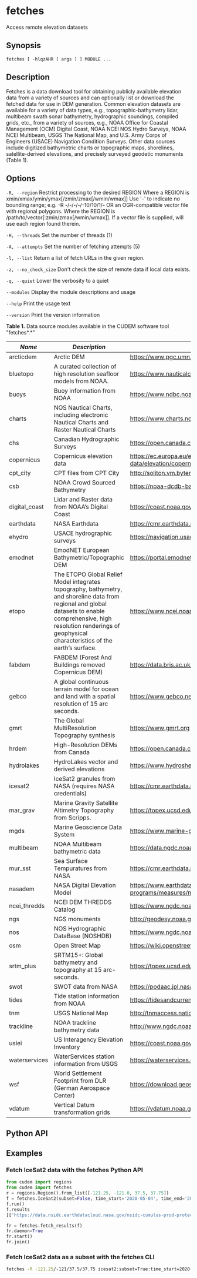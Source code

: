 # fetches

Access remote elevation datasets

## Synopsis

```
fetches [ -hlqzAHR [ args ] ] MODULE ...
```

## Description

Fetches is a data download tool for obtaining publicly available elevation data from a variety of sources and can optionally list or download the fetched data for use in DEM generation. Common elevation datasets are available for a variety of data types, e.g., topographic-bathymetry lidar, multibeam swath sonar bathymetry, hydrographic soundings, compiled grids, etc., from a variety of sources, e.g., NOAA Office for Coastal Management (OCM) Digital Coast, NOAA NCEI NOS Hydro Surveys, NOAA NCEI Multibeam, USGS The National Map, and U.S. Army Corps of Engineers (USACE) Navigation Condition Surveys. Other data sources include digitized bathymetric charts or topographic maps, shorelines, satellite-derived elevations, and precisely surveyed geodetic monuments (Table 1).

## Options

`-R, --region`
Restrict processing to the desired REGION 
Where a REGION is xmin/xmax/ymin/ymax[/zmin/zmax[/wmin/wmax]]
Use '-' to indicate no bounding range; e.g. -R -/-/-/-/-10/10/1/-
OR an OGR-compatible vector file with regional polygons. 
Where the REGION is /path/to/vector[:zmin/zmax[/wmin/wmax]].
If a vector file is supplied, will use each region found therein.

`-H, --threads`
Set the number of threads (1)

`-A, --attempts`
Set the number of fetching attempts (5)

`-l, --list`
Return a list of fetch URLs in the given region.

`-z, --no_check_size`
Don't check the size of remote data if local data exists.

`-q, --quiet`
Lower the verbosity to a quiet

`--modules`
Display the module descriptions and usage

`--help`
Print the usage text

`--version`
Print the version information

**Table 1.** Data source modules available in the CUDEM software tool
"fetches*.*"

| ***Name***            | ***Description***     | ***URL***             |
|---|---|---|
| arcticdem | Arctic DEM | https://www.pgc.umn.edu/data/arcticdem/ |
| bluetopo | A curated collection of high resolution seafloor models from NOAA. | https://www.nauticalcharts.noaa.gov/data/bluetopo.html |
| buoys | Buoy information from NOAA | https://www.ndbc.noaa.gov |
| charts | NOS Nautical Charts, including electronic Nautical Charts and Raster Nautical Charts | https://www.charts.noaa.gov/ |
| chs | Canadian Hydrographic Surveys | https://open.canada.ca |
| copernicus | Copernicus elevation data | https://ec.europa.eu/eurostat/web/gisco/geodata/reference-data/elevation/copernicus-dem/elevation |
| cpt_city | CPT files from CPT City | http://soliton.vm.bytemark.co.uk/pub/ |
| csb | NOAA Crowd Sourced Bathymetry | https://noaa-dcdb-bathymetry-pds.s3.amazonaws.com |
| digital_coast | Lidar and Raster data from NOAA’s Digital Coast | https://coast.noaa.gov |
| earthdata | NASA Earthdata | https://cmr.earthdata.nasa.gov |
| ehydro | USACE hydrographic surveys | https://navigation.usace.army.mil/Survey/Hydro |
| emodnet | EmodNET European Bathymetric/Topographic DEM | https://portal.emodnet-bathymetry.eu/ |
| etopo | The ETOPO Global Relief Model integrates topography, bathymetry, and shoreline data from regional and global datasets to enable comprehensive, high resolution renderings of geophysical characteristics of the earth’s surface. | https://www.ncei.noaa.gov/products/etopo-global-relief-model |
| fabdem | FABDEM  (Forest And Buildings removed Copernicus DEM) | https://data.bris.ac.uk/data/dataset/s5hqmjcdj8yo2ibzi9b4ew3sn |
| gebco | A global continuous terrain model for ocean and land with a spatial resolution of 15 arc seconds. | https://www.gebco.net/data_and_products/gridded_bathymetry_data/ |
| gmrt | The Global MultiResolution Topography synthesis | https://www.gmrt.org |
| hrdem | High-Resolution DEMs from Canada | https://open.canada.ca |
| hydrolakes | HydroLakes vector and derived elevations | https://www.hydrosheds.org/products/hydrolakes |
| icesat2 | IceSat2 granules from NASA (requires NASA credentials) | https://cmr.earthdata.nasa.gov |
| mar_grav | Marine Gravity Satellite Altimetry Topography from Scripps. | https://topex.ucsd.edu/WWW_html/mar_grav.html |
| mgds | Marine Geoscience Data System | https://www.marine-geo.org |
| multibeam | NOAA Multibeam bathymetric data | https://data.ngdc.noaa.gov/platforms/ |
| mur_sst | Sea Surface Tempuratures from NASA | https://cmr.earthdata.nasa.gov |
| nasadem | NASA Digital Elevation Model | https://www.earthdata.nasa.gov/esds/competitive-programs/measures/nasadem |
| ncei_thredds | NCEI DEM THREDDS Catalog | https://www.ngdc.noaa.gov/thredds/demCatalog.xml |
| ngs | NGS monuments | http://geodesy.noaa.gov/ |
| nos | NOS Hydrographic DataBase (NOSHDB) | https://www.ngdc.noaa.gov/mgg/bathymetry/hydro.html |
| osm | Open Street Map | https://wiki.openstreetmap.org/ |
| srtm_plus | SRTM15+: Global bathymetry and topography at 15 arc-seconds. | https://topex.ucsd.edu/WWW_html/srtm15_plus.html |
| swot | SWOT data from NASA | https://podaac.jpl.nasa.gov/SWOT?tab=datasets-information |
| tides | Tide station information from NOAA | https://tidesandcurrents.noaa.gov/ |
| tnm | USGS National Map | http://tnmaccess.nationalmap.gov/ |
| trackline | NOAA trackline bathymetry data | http://www.ngdc.noaa.gov/trackline/ |
| usiei | US Interagency Elevation Inventory | https://coast.noaa.gov/inventory/ |
| waterservices | WaterServices station information from USGS | https://waterservices.usgs.gov/ |
| wsf | World Settlement Footprint from DLR (German Aerospace Center) | https://download.geoservice.dlr.de/WSF2019/ |
| vdatum | Vertical Datum transformation grids | https://vdatum.noaa.gov https://cdn.proj.org/ |

## Python API

## Examples

### Fetch IceSat2 data with the fetches Python API

```python
from cudem import regions
from cudem import fetches
r = regions.Region().from_list([-121.25, -121.0, 37.5, 37.75])
f = fetches.IceSat2(subset=False, time_start='2020-05-04', time_end='2021-05-04', src_region=r)
f.run()
f.results
[['https://data.nsidc.earthdatacloud.nasa.gov/nsidc-cumulus-prod-protected/ATLAS/ATL03/006/2020/05/19/ATL03_20200519193744_08290702_006_01.h5', 'ATL03_20200519193744_08290702_006_01.h5', 'ATL03'], ['https://data.nsidc.earthdatacloud.nasa.gov/nsidc-cumulus-prod-protected/ATLAS/ATL03/006/2020/06/16/ATL03_20200616062933_12480706_006_01.h5', 'ATL03_20200616062933_12480706_006_01.h5', 'ATL03'], ['https://data.nsidc.earthdatacloud.nasa.gov/nsidc-cumulus-prod-protected/ATLAS/ATL03/006/2020/07/15/ATL03_20200715050536_03030806_006_01.h5', 'ATL03_20200715050536_03030806_006_01.h5', 'ATL03'], ['https://data.nsidc.earthdatacloud.nasa.gov/nsidc-cumulus-prod-protected/ATLAS/ATL03/006/2020/07/20/ATL03_20200720164127_03870802_006_01.h5', 'ATL03_20200720164127_03870802_006_01.h5', 'ATL03'], ['https://data.nsidc.earthdatacloud.nasa.gov/nsidc-cumulus-prod-protected/ATLAS/ATL03/006/2020/09/15/ATL03_20200915020921_12480806_006_02.h5', 'ATL03_20200915020921_12480806_006_02.h5', 'ATL03'], ['https://data.nsidc.earthdatacloud.nasa.gov/nsidc-cumulus-prod-protected/ATLAS/ATL03/006/2020/10/14/ATL03_20201014004522_03030906_006_01.h5', 'ATL03_20201014004522_03030906_006_01.h5', 'ATL03'], ['https://data.nsidc.earthdatacloud.nasa.gov/nsidc-cumulus-prod-protected/ATLAS/ATL03/006/2020/10/19/ATL03_20201019122113_03870902_006_01.h5', 'ATL03_20201019122113_03870902_006_01.h5', 'ATL03'], ['https://data.nsidc.earthdatacloud.nasa.gov/nsidc-cumulus-prod-protected/ATLAS/ATL03/006/2020/11/17/ATL03_20201117105718_08290902_006_01.h5', 'ATL03_20201117105718_08290902_006_01.h5', 'ATL03'], ['https://data.nsidc.earthdatacloud.nasa.gov/nsidc-cumulus-prod-protected/ATLAS/ATL03/006/2020/12/14/ATL03_20201214214913_12480906_006_01.h5', 'ATL03_20201214214913_12480906_006_01.h5', 'ATL03'], ['https://data.nsidc.earthdatacloud.nasa.gov/nsidc-cumulus-prod-protected/ATLAS/ATL03/006/2021/01/18/ATL03_20210118080103_03871002_006_01.h5', 'ATL03_20210118080103_03871002_006_01.h5', 'ATL03'], ['https://data.nsidc.earthdatacloud.nasa.gov/nsidc-cumulus-prod-protected/ATLAS/ATL03/006/2021/03/15/ATL03_20210315172905_12481006_006_01.h5', 'ATL03_20210315172905_12481006_006_01.h5', 'ATL03'], ['https://data.nsidc.earthdatacloud.nasa.gov/nsidc-cumulus-prod-protected/ATLAS/ATL03/006/2021/04/19/ATL03_20210419034059_03871102_006_02.h5', 'ATL03_20210419034059_03871102_006_02.h5', 'ATL03']]

fr = fetches.fetch_results(f)
fr.daemon=True
fr.start()
fr.join()
```

### Fetch IceSat2 data as a subset with the fetches CLI

```bash
fetches -R -121.25/-121/37.5/37.75 icesat2:subset=True:time_start=2020-05-04:time_end=2021-05-04
```